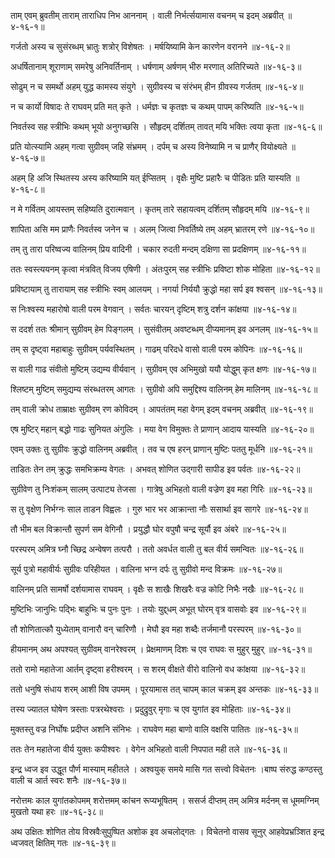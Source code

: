 ताम् एवम् ब्रुवतीम् ताराम् ताराधिप निभ आननाम् ।
वाली निर्भर्त्सयामास वचनम् च इदम् अब्रवीत् ॥४-१६-१॥

गर्जतो अस्य च सुसंरब्धम् भ्रातुः शत्रोर् विशेषतः ।
मर्षयिष्यामि केन कारणेन वरानने ॥४-१६-२॥

अधर्षितानाम् शूराणाम् समरेषु अनिवर्तिनाम् ।
धर्षणाम् अर्षणम् भीरु मरणात् अतिरिच्यते ॥४-१६-३॥

सोढुम् न च समर्थो अहम् युद्ध कामस्य संयुगे ।
सुग्रीवस्य च संरंभम् हीन ग्रीवस्य गर्जतम् ॥४-१६-४॥

न च कार्यो विषादः ते राघवम् प्रति मत् कृते ।
धर्मज्ञः च कृतज्ञः च कथम् पापम् करिष्यति ॥४-१६-५॥

निवर्तस्व सह स्त्रीभिः कथम् भूयो अनुगच्छसि ।
सौहृदम् दर्शितम् तावत् मयि भक्तिः त्वया कृता ॥४-१६-६॥

प्रति योत्स्यामि अहम् गत्वा सुग्रीवम् जहि संभ्रमम् ।
दर्पम् च अस्य विनेष्यामि न च प्राणैर् वियोक्ष्यते ॥४-१६-७॥

अहम् हि अजि स्थितस्य अस्य करिष्यामि यत् ईप्सितम् ।
वृक्षैः मुष्टि प्रहारैः च पीडितः प्रति यास्यति ॥४-१६-८॥

न मे गर्वितम् आयस्तम् सहिष्यति दुरात्मवान् ।
कृतम् तारे सहायत्वम् दर्शितम् सौहृदम् मयि ॥४-१६-९॥

शापिता असि मम प्राणैः निवर्तस्व जनेन च ।
अलम् जित्वा निवर्तिष्ये तम् अहम् भ्रातरम् रणे ॥४-१६-१०॥

तम् तु तारा परिष्वज्य वालिनम् प्रिय वादिनी ।
चकार रुदती मन्दम् दक्षिणा सा प्रदक्षिणम् ॥४-१६-११॥

ततः स्वस्त्ययनम् कृत्वा मंत्रवित् विजय एषिणी ।
अंतःपुरम् सह स्त्रीभिः प्रविष्टा शोक मोहिता ॥४-१६-१२॥

प्रविष्टायाम् तु तारायाम् सह स्त्रीभिः स्वम् आलयम् ।
नगर्या निर्ययौ क्रुद्धो महा सर्प इव श्वसन् ॥४-१६-१३॥

स निःश्वस्य महारोषो वाली परम वेगवान् ।
सर्वतः चारयन् दृष्टिम् शत्रु दर्शन कांक्षया ॥४-१६-१४॥

स ददर्श ततः श्रीमान् सुग्रीवम् हेम पिङ्गलम् ।
सुसंवीतम् अवष्टब्धम् दीप्यमानम् इव अनलम् ॥४-१६-१५॥

तम् स दृष्ट्वा महाबाहुः सुग्रीवम् पर्यवस्थितम् ।
गाढम् परिदधे वासो वाली परम कोपिनः ॥४-१६-१६॥

स वाली गाढ संवीतो मुष्टिम् उद्यम्य वीर्यवान् ।
सुग्रीवम् एव अभिमुखो ययौ योद्धुम् कृत क्षणः ॥४-१६-१७॥

श्लिष्टम् मुष्टिम् समुद्यम्य संरब्धतरम् आगतः ।
सुग्रीवो अपि समुद्दिश्य वालिनम् हेम मालिनम् ॥४-१६-१८॥

तम् वाली क्रोध ताम्राक्षः सुग्रीवम् रण कोविदम् ।
आपतंतम् महा वेगम् इदम् वचनम् अब्रवीत् ॥४-१६-१९॥

एष मुष्टिर् महान् बद्धो गाढः सुनियत अंगुलिः ।
मया वेग विमुक्तः ते प्राणान् आदाय यास्यति ॥४-१६-२०॥

एवम् उक्तः तु सुग्रीवः क्रुद्धो वालिनम् अब्रवीत् ।
तव च एष हरन् प्राणान् मुष्टिः पततु मूर्धनि ॥४-१६-२१॥

ताडितः तेन तम् क्रुद्धः समभिक्रम्य वेगतः ।
अभवत् शोणित उद्गारी सापीड इव पर्वतः ॥४-१६-२२॥

सुग्रीवेण तु निःशंकम् सालम् उत्पाट्य तेजसा ।
गात्रेषु अभिहतो वाली वज्रेण इव महा गिरिः ॥४-१६-२३॥

स तु वृक्षेण निर्भग्नः साल ताडन विह्वलः ।
गुरु भार भर आक्रान्ता नौः ससार्था इव सागरे ॥४-१६-२४॥

तौ भीम बल विक्रान्तौ सुपर्ण सम वेगिनौ ।
प्रयुद्धौ घोर वपुषौ चन्द्र सूर्यौ इव अंबरे ॥४-१६-२५॥

परस्परम् अमित्र घ्नौ च्छिद्र अन्वेषण तत्परौ ।
ततो अवर्धत वाली तु बल वीर्य समन्वितः ॥४-१६-२६॥

सूर्य पुत्रो महावीर्यः सुग्रीवः परिहीयत ।
वालिना भग्न दर्पः तु सुग्रीवो मन्द विक्रमः ॥४-१६-२७॥

वालिनम् प्रति सामर्षो दर्शयामास राघवम् ।
वृक्षैः स शाखैः शिखरैः वज्र कोटि निभैः नखैः ॥४-१६-२८॥

मुष्टिभिः जानुभिः पद्भिः बाहुभिः च पुनः पुनः ।
तयोः युद्द्धम् अभूत् घोरम् वृत्र वासवोः इव ॥४-१६-२९॥

तौ शोणितात्कौ युध्येताम् वानारौ वन् चारिणौ ।
मेघौ इव महा शब्दैः तर्जमानौ परस्परम् ॥४-१६-३०॥

हीयमानम् अथ अपश्यत् सुग्रीवम् वानरेश्वरम् ।
प्रेक्षमाणम् दिशः च एव राघवः स मुहुर् मुहुर् ॥४-१६-३१॥

ततो रामो महातेजा आर्तम् दृष्ट्वा हरीश्वरम् ।
स शरम् वीक्षते वीरो वालिनो वध कांक्षया ॥४-१६-३२॥

ततो धनुषि संधाय शरम् आशी विष उपमम् ।
पूरयामास तत् चापम् काल चक्रम् इव अन्तकः ॥४-१६-३३॥

तस्य ज्यातल घोषेण त्रस्ताः पत्ररथेश्वराः ।
प्रदुद्रुवुर् मृगाः च एव युगांत इव मोहिताः ॥४-१६-३४॥

मुक्तस्तु वज्र निर्घोषः प्रदीप्त अशनि संनिभः ।
राघवेण महा बाणो वालि वक्षसि पातितः ॥४-१६-३५॥

ततः तेन महातेजा वीर्य युक्तः कपीश्वरः ।
वेगेन अभिहतो वाली निपपात मही तले ॥४-१६-३६॥

इन्द्र ध्वज इव उद्धूत पौर्ण मास्याम् महीतले ।
अश्वयुक् समये मासि गत सत्त्वो विचेतनः ।बाष्प संरुद्ध कण्ठस्तु वाली च आर्त स्वरः शनैः ॥४-१६-३७॥

नरोत्तमः काल युगांतकोपमम् शरोत्तमम् कांचन रूप्यभूषितम् ।
ससर्ज दीप्तम् तम् अमित्र मर्दनम् स धूममग्निम् मुखतो यथा हरः ॥४-१६-३८॥

अथ उक्षितः शोणित तोय विस्रवैःसुपुष्पित अशोक इव अचलोद्गतः ।
विचेतनो वासव सूनुर् आहवेप्रभ्रञ्शित इन्द्र ध्वजवत् क्षितिम् गतः ॥४-१६-३९॥

